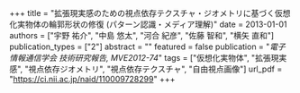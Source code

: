 +++
title = "拡張現実感のための視点依存テクスチャ・ジオメトリに基づく仮想化実物体の輪郭形状の修復 (パターン認識・メディア理解)"
date = 2013-01-01
authors = ["宇野 祐介", "中島 悠太", "河合 紀彦", "佐藤 智和", "横矢 直和"]
publication_types = ["2"]
abstract = ""
featured = false
publication = "*電子情報通信学会 技術研究報告, MVE2012-74*"
tags = ["仮想化実物体", "拡張現実感", "視点依存ジオメトリ", "視点依存テクスチャ", "自由視点画像"]
url_pdf = "https://ci.nii.ac.jp/naid/110009728299"
+++

